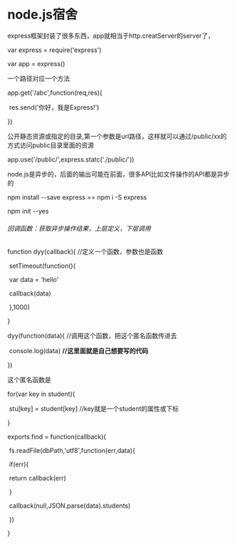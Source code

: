 # node.js宿舍

express框架封装了很多东西，app就相当于http.creatServer的server了，

var express = require('express')

var app = express()

一个路径对应一个方法

app.get('/abc',function(req,res){

​	res.send('你好，我是Express!')

})

公开静态资源或指定的目录,第一个参数是url路径，这样就可以通过/public/xx的方式访问public目录里面的资源

app.use('/public/',express.statc('./public/'))

node.js是异步的，后面的输出可能在前面，很多API比如文件操作的API都是异步的

npm install --save express  == npm i -S express

npm init --yes

###### 回调函数：获取异步操作结果，上层定义，下层调用

function dyy(callback){    //定义一个函数，参数也是函数

​	setTimeout(function(){

​	var data = 'hello'

​	callback(data)

​	},1000)

}

dyy(function(data){        //调用这个函数，把这个匿名函数传进去

​	console.log(data)    **//这里面就是自己想要写的代码**

})

这个匿名函数是

for(var key in student){

​	stu[key] = student[key]  //key就是一个student的属性或下标

}

exports.find = function(callback){

​	fs.readFile(dbPath,'utf8',function(err,data){

​		if(err){

​			return callback(err)

​		}

​		callback(null,JSON.parse(data).students)

​	})

}